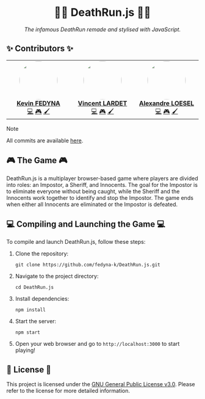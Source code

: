 <div align="center">

# 🏃‍♂️ DeathRun.js 🏃‍♂️

*The infamous DeathRun remade and stylised with JavaScript.*

</div>


## ✨ Contributors ✨

<table align="center">
    <tbody>
        <tr>
            <td width="25%" align="center" valign="top">
                <a href="https://github.com/fedyna-k">
                    <img src="https://avatars.githubusercontent.com/u/40734890" width="100px" style="clip-path: circle(50%)"> <br/>
                    <b>Kevin FEDYNA</b>
                </a> <br/>
                <a title="Code & Documentation" href="https://github.com/fedyna-k/DeathRun.js/commits?author=fedyna-k">💻</a> <a title="Game Design" href="">🎮</a> <a title="Artworks" href="">🖌️</a>
            </td>
            <td width="25%" align="center" valign="top">
                <a href="https://github.com/AaZz12">
                    <img src="https://avatars.githubusercontent.com/u/119574912?v=4" width="100px" style="clip-path: circle(50%)"> <br/>
                    <b>Vincent LARDET</b>
                </a> <br/>
                <a title="Code & Documentation" href="https://github.com/fedyna-k/DeathRun.js/commits?author=AaZz12">💻</a> <a title="Game Design" href="">🎮</a> <a title="Artworks" href="">🖌️</a>
            </td>
            <td width="25%" align="center" valign="top">
                <a href="https://github.com/FrirexD">
                    <img src="https://avatars.githubusercontent.com/u/115400655?v=4" width="100px" style="clip-path: circle(50%)"> <br/>
                    <b>Alexandre LOESEL</b>
                </a> <br/>
                <a title="Code & Documentation" href="https://github.com/fedyna-k/DeathRun.js/commits?author=FrirexD">💻</a> <a title="Game Design" href="">🎮</a> <a title="Artworks" href="">🖌️</a>
            </td>
        </tr>
    </tbody>
</table>

> [!NOTE]
> All commits are available [here](https://github.com/fedyna-k/DeathRun.js/commits/main).

## 🎮 The Game 🎮

DeathRun.js is a multiplayer browser-based game where players are divided into roles: an Impostor, a Sheriff, and Innocents. The goal for the Impostor is to eliminate everyone without being caught, while the Sheriff and the Innocents work together to identify and stop the Impostor. The game ends when either all Innocents are eliminated or the Impostor is defeated.

## 💻 Compiling and Launching the Game 💻

To compile and launch DeathRun.js, follow these steps:

1. Clone the repository:
    ```
    git clone https://github.com/fedyna-k/DeathRun.js.git
    ```
2. Navigate to the project directory:
    ```
    cd DeathRun.js
    ```
3. Install dependencies:
    ```
    npm install
    ```
4. Start the server:
    ```
    npm start
    ```
5. Open your web browser and go to `http://localhost:3000` to start playing!

## 📖 License 📖

This project is licensed under the [GNU General Public License v3.0](https://github.com/fedyna-k/DeathRun.js/blob/main/LICENSE). Please refer to the license for more detailed information.

